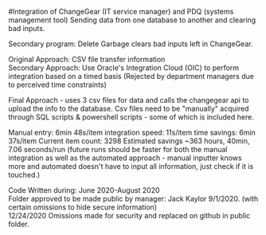 #Integration of ChangeGear (IT service manager) and PDQ (systems management tool)
Sending data from one database to another and clearing bad inputs. 

Secondary program: Delete Garbage clears bad inputs left in ChangeGear.<br/>

Original Approach: CSV file transfer information<br/>
Secondary Approach: Use Oracle's Integration Cloud (OIC) to perform integration based on a timed basis (Rejected by department managers due to perceived time constraints)

Final Approach - uses 3 csv files for data and calls the changegear api to upload the info to the database. Csv files need to be "manually" acquired through SQL scripts & powershell scripts - some of which is included here. 

Manual entry: 6min 48s/item
integration speed: 11s/item
time savings: 6min 37s/item
Current item count: 3298
Estimated savings ~363 hours, 40min, 7.06 seconds/run (future runs should be faster for both the manual integration as well as the automated approach - manual inputter knows more and automated doesn't have to input all information, just check if it is touched.)




Code Written during: June 2020-August 2020 <br/>
Folder approved to be made public by manager: Jack Kaylor 9/1/2020. (with certain omissions to hide secure information) <br/>
12/24/2020 Omissions made for security and replaced on github in public folder. 
